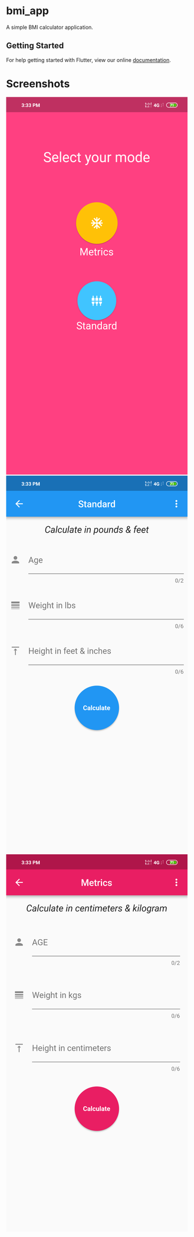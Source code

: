 # bmi_app

A simple BMI calculator application.

## Getting Started

For help getting started with Flutter, view our online
[documentation](https://flutter.io/).

# Screenshots

![](49805593_354994708389818_2118862385371414528_n.png)
![](50011275_397132707729011_7750213291007279104_n.png)
![](50407788_769912510051709_5366535029029601280_n.png)

